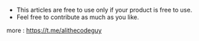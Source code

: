 - This articles are free to use only if your product is free to use.
- Feel free to contribute as much as you like.

more :
https://t.me/alithecodeguy
